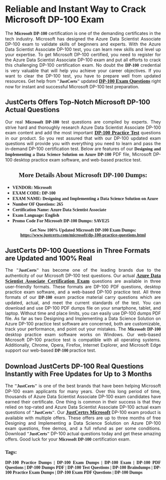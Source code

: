 <h1><strong>Reliable and Instant Way to Crack Microsoft DP-100 Exam</strong></h1>

<p style="text-align: justify;">The <span style="font-family:Georgia,serif;"><strong>Microsoft DP-100</strong></span> certification is one of the demanding certificates in the tech industry. Microsoft has designed the Azure Data Scientist Associate DP-100 exam to validate skills of beginners and experts. With the Azure Data Scientist Associate DP-100 test, you can learn new skills and level up your expertise. To get Microsoft DP-100 certified, you need to register for the Azure Data Scientist Associate DP-100 exam and put all efforts to crack this challenging DP-100 certification exam. No doubt the <span style="font-family:Georgia,serif;"><strong> DP-100</strong></span> credential is very valuable that will help you achieve your career objectives. If you want to clear the DP-100 test, you have to prepare well from updated resources. Get help from <span style="font-size:14px;"><span style="font-family:Georgia,serif;"><strong>"JustCerts"</strong></span></span> updated <a href="https://www.justcerts.com/microsoft/dp-100-practice-questions.html"><span style="font-size:16px;"><span style="font-family:Georgia,serif;"><strong>DP-100 Exam Questions</strong></span></span></a> right now for instant and successful Microsoft DP-100 test preparation.</p>

<h2><strong>JustCerts Offers Top-Notch Microsoft DP-100 Actual Questions </strong></h2>

<p style="text-align: justify;">Our real <span style="font-family:Georgia,serif;"><strong>Microsoft DP-100</strong></span> test questions are compiled by experts. They strive hard and thoroughly research Azure Data Scientist Associate DP-100 exam content and add the most important <a href="https://www.justcerts.com/microsoft/dp-100-practice-questions.html"><span style="font-size:16px;"><span style="font-family:Georgia,serif;"><strong>DP-100 Practice Test</strong></span></span></a> questions in our product. So you rest assured that with our DP-100 updated exam questions will provide you with everything you need to learn and pass the in-demand DP-100 certification test. Below are features of our <span style="font-family:Georgia,serif;"><strong>Designing and Implementing a Data Science Solution on Azure DP-100</strong></span> PDF file, Microsoft DP-100 desktop practice exam software, and web-based practice test.</p>

<h2 style="text-align: center;"><strong><span style="font-family:Georgia,serif;">More Details About Microsoft DP-100 Dumps:</span></strong></h2>

<ul>
	<li style="text-align: justify;"><span style="font-size:14px;"><span style="font-family:Georgia,serif;"><strong>VENDOR: Microsoft</strong></span></span></li>
	<li style="text-align: justify;"><span style="font-size:14px;"><span style="font-family:Georgia,serif;"><strong>EXAM CODE: DP-100</strong></span></span></li>
	<li style="text-align: justify;"><span style="font-size:14px;"><span style="font-family:Georgia,serif;"><strong>EXAM NAME: Designing and Implementing a Data Science Solution on Azure</strong></span></span></li>
	<li style="text-align: justify;"><span style="font-size:14px;"><span style="font-family:Georgia,serif;"><strong>Number OF Questions: 265</strong></span></span></li>
	<li style="text-align: justify;"><span style="font-size:14px;"><span style="font-family:Georgia,serif;"><strong>Certification Name: Azure Data Scientist Associate</strong></span></span></li>
	<li style="text-align: justify;"><span style="font-size:14px;"><span style="font-family:Georgia,serif;"><strong>Exam Language: English</strong></span></span></li>
	<li style="text-align: justify;"><span style="font-size:14px;"><span style="font-family:Georgia,serif;"><strong>Promo Code For Microsoft DP-100 Dumps: SAVE25</strong></span></span></li>
</ul>

<p style="text-align: center;"><strong><span style="font-family:Georgia,serif;"><span style="font-size:14px;">Get Now 100% Updated Microsoft DP-100 Exam Dumps:</span> <a href="https://www.justcerts.com/microsoft/dp-100-practice-questions.html">https://www.justcerts.com/microsoft/dp-100-practice-questions.html</a></span></strong></p>

<h2><strong>JustCerts DP-100 Questions in Three Formats are Updated and 100% Real</strong></h2>

<p style="text-align: justify;">The <span style="font-size:14px;"><span style="font-family:Georgia,serif;"><strong>"JustCerts"</strong></span></span> has become one of the leading brands due to the authenticity of our Microsoft DP-100 test questions. Our actual <a href="https://www.justcerts.com/microsoft/azure-data-scientist-associate-certification-exams.html"><span style="font-size:16px;"><span style="font-family:Georgia,serif;"><strong>Azure Data Scientist Associate Certification Exam</strong></span></span></a> questions are available in three user-friendly formats. These formats are DP-100 PDF questions, desktop practice exam software, and a web-based DP-100 practice test. All three formats of our <strong><span style="font-family:Georgia,serif;"> DP-100</span></strong> exam practice material carry questions which are updated, actual, and meet the current standards of the test. You can download and use DP-100 PDF dumps file on your smartphone, tablet, and laptop. Without time and place limits, you can easily use DP-100 dumps PDF file. As far as two Designing and Implementing a Data Science Solution on Azure DP-100 practice test software are concerned, both are customizable, track your performance, and point out your mistakes. The <span style="font-family:Georgia,serif;"><strong>Microsoft DP-100</strong></span> desktop practice exam software works on Windows. Our web-based Microsoft DP-100 practice test is compatible with all operating systems. Additionally, Chrome, Opera, Firefox, Internet Explorer, and Microsoft Edge support our web-based <span style="font-family:Georgia,serif;"><strong>DP-100 </strong></span> practice test.</p>

<h2><strong>Download JustCerts DP-100 Real Questions Instantly with Free Updates for Up to 3 Months</strong></h2>

<p style="text-align: justify;">The <span style="font-family:Georgia,serif;"><span style="font-size:14px;"><strong>"JustCerts"</strong></span></span> is one of the best brands that have been helping Microsoft DP-100 exam applicants for many years. Over this long period of time, thousands of Azure Data Scientist Associate DP-100 exam candidates have earned their certificate. One thing is common in their success is that they relied on top-rated and Azure Data Scientist Associate DP-100 actual exam questions of <span style="font-family:Georgia,serif;"><span style="font-size:14px;"><strong>"JustCerts"</strong></span></span>. Our <a href="https://www.justcerts.com/microsoft-certification-exams.html"><span style="font-size:16px;"><span style="font-family:Georgia,serif;"><strong>JustCertrs Microsoft</strong></span></span></a> DP-100 exam product is available with multiple offers. These offers are up to three months of free Designing and Implementing a Data Science Solution on Azure DP-100 exam questions, free demos, and a full refund as per some conditions. Download <span style="font-family:Georgia,serif;"><span style="font-size:14px;"><strong>"JustCerts"</strong></span></span> DP-100 actual questions today and get these amazing offers. Good luck for your <span style="font-family:Georgia,serif;"><strong>Microsoft DP-100</strong></span> certification exam.</p>

<h3 style="text-align: justify;"><span style="font-family:Georgia,serif;"><strong>Tags:</strong></span></h3>

<p style="text-align: justify;"><span style="font-family:Georgia,serif;"><strong>DP-100 Practice Dumps | DP-100 Exam Dumps | DP-100 Exam | DP-100 PDF Questions | DP-100 Dumps PDF | DP-100 Test Questions | DP-100 Braindumps | DP-100 Practice Exam Dumps | DP-100 Exam PDF Questions | DP-100 Dumps</strong></span></p>
